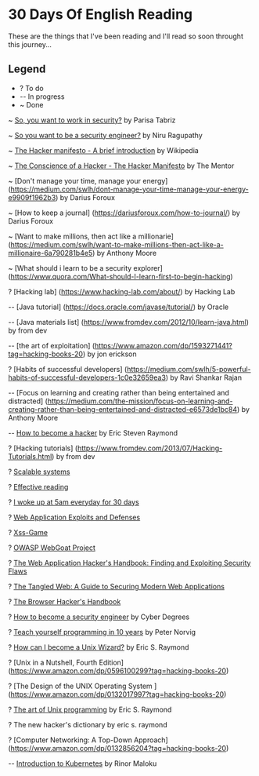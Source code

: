 # 30 Days Of English Reading
These are the things that I've been reading and I'll read so soon throught this journey...

## Legend
* ? To do
* -- In progress
* ~ Done



~ [So, you want to work in security?](https://medium.freecodecamp.org/so-you-want-to-work-in-security-bc6c10157d23) by Parisa Tabriz

~ [So you want to be a security engineer?](https://medium.com/@niruragu/so-you-want-to-be-a-security-engineer-d8775976afb7) by Niru Ragupathy

~ [The Hacker manifesto - A brief introduction](https://en.wikipedia.org/wiki/Hacker_Manifesto) by Wikipedia

~ [The Conscience of a Hacker - The Hacker Manifesto](https://archive.org/stream/The_Conscience_of_a_Hacker/hackersmanifesto.txt) by The Mentor

~ [Don't manage your time, manage your energy] (https://medium.com/swlh/dont-manage-your-time-manage-your-energy-e9909f1962b3) by Darius Foroux

~ [How to keep a journal] (https://dariusforoux.com/how-to-journal/) by Darius Foroux

~ [Want to make millions, then act like a millionarie] (https://medium.com/swlh/want-to-make-millions-then-act-like-a-millionaire-6a790281b4e5) by Anthony Moore

~ [What should i learn to be a security explorer] (https://www.quora.com/What-should-I-learn-first-to-begin-hacking)

? [Hacking lab] (https://www.hacking-lab.com/about/) by Hacking Lab

-- [Java tutorial] (https://docs.oracle.com/javase/tutorial/) by Oracle

-- [Java materials list] (https://www.fromdev.com/2012/10/learn-java.html) by from dev

-- [the art of exploitation] (https://www.amazon.com/dp/1593271441?tag=hacking-books-20) by jon erickson

? [Habits of successful developers] (https://medium.com/swlh/5-powerful-habits-of-successful-developers-1c0e32659ea3) by Ravi Shankar Rajan

-- [Focus on learning and creating rather than being entertained and distracted] (https://medium.com/the-mission/focus-on-learning-and-creating-rather-than-being-entertained-and-distracted-e6573de1bc84) by Anthony Moore

-- [How to become a hacker](http://www.catb.org/esr/faqs/hacker-howto.html) by Eric Steven Raymond

? [Hacking tutorials] (https://www.fromdev.com/2013/07/Hacking-Tutorials.html) by from dev


? [Scalable systems](https://medium.com/@ramkarnani24/designing-scalable-systems-part-1-60279fc312f1)

? [Effective reading](https://medium.com/@maartenvandoorn/the-complete-guide-to-effective-reading-fc1835937757)

? [I woke up at 5am everyday for 30 days](https://medium.com/@themarvindiaz/i-woke-up-at-5-am-everyday-for-30-days-efefe86400c0)

? [Web Application Exploits and Defenses ](https://google-gruyere.appspot.com/)

? [Xss-Game](https://xss-game.appspot.com/)

? [OWASP WebGoat Project](https://www.owasp.org/index.php/Category:OWASP_WebGoat_Project)

? [The Web Application Hacker's Handbook: Finding and Exploiting Security Flaws](https://www.amazon.com/Web-Application-Hackers-Handbook-Exploiting/dp/1118026470)

? [The Tangled Web: A Guide to Securing Modern Web Applications](https://www.amazon.com/Tangled-Web-Securing-Modern-Applications/dp/1593273886/)

? [The Browser Hacker's Handbook](https://www.amazon.com/Browser-Hackers-Handbook-Wade-Alcorn/dp/1118662091/)

? [How to become a security engineer](https://www.cyberdegrees.org/jobs/security-engineer/) by Cyber Degrees

? [Teach yourself programming in 10 years](http://norvig.com/21-days.html) by Peter Norvig

? [How can I become a Unix Wizard?](http://catb.org/~esr/faqs/loginataka.html) by Eric S. Raymond

? [Unix in a Nutshell, Fourth Edition] (https://www.amazon.com/dp/0596100299?tag=hacking-books-20)

? [The Design of the UNIX Operating System ] (https://www.amazon.com/dp/0132017997?tag=hacking-books-20)

? [The art of Unix programming](http://catb.org/~esr/writings/taoup/) by Eric S. Raymond

? The new hacker's dictionary by eric s. raymond

? [Computer Networking: A Top-Down Approach] (https://www.amazon.com/dp/0132856204?tag=hacking-books-20)

-- [Introduction to Kubernetes](https://medium.freecodecamp.org/learn-kubernetes-in-under-3-hours-a-detailed-guide-to-orchestrating-containers-114ff420e882) by Rinor Maloku


